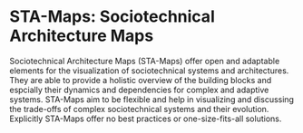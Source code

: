 # STA-Maps: Sociotechnical Architecture Maps 

Sociotechnical Architecture Maps (STA-Maps) offer open and adaptable elements for the visualization of sociotechnical systems and architectures. They are able to provide a holistic overview of the building blocks and espcially their dynamics and dependencies for complex and adaptive systems. STA-Maps aim to be flexible and help in visualizing and discussing the trade-offs of complex sociotechnical systems and their evolution. Explicitly STA-Maps offer no best practices or one-size-fits-all solutions.
